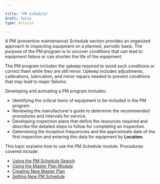 ```yaml
---  

title: "PM Schedule"  
draft: false 
type: Article

---
```


A PM (preventive maintenance) Schedule section provides an organized approach
to inspecting equipment on a planned, periodic basis. The purpose of the PM
program is to uncover conditions that can lead to equipment failure or can
shorten the life of the equipment.

The PM program includes the upkeep required to avoid such conditions or
correct them while they are still minor. Upkeep includes adjustments,
calibrations, lubrication, and minor repairs needed to prevent conditions that
may lead to major failures.

Developing and activating a PM program includes:

  * Identifying the critical items of equipment to be included in the PM program. 
  * Reviewing the manufacturer's guide to determine the recommended procedures and intervals for service. 
  * Developing inspection plans that define the resources required and describe the detailed steps to follow for completing an inspection. 
  * Determining the inception frequencies and the approximate date of the first inspection and entering this data for equipment by **Location**.

This topic explains how to use the PM Schedule module. Procedures covered
include:

  * [Using the PM Schedule Search](PM-Schedules-Search.md)
  * [Using the Master Plan Module](PM-Schedules-Search.md#master-plan-module)
  * [Creating New Master Plan](New-Master-Plan.md)
  * [Setting New PM Schedule](Set-PM-Schedule.md)

